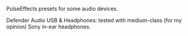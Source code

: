 PulseEffects presets for some audio devices.

Defender Audio USB & Headphones: tested with medium-class (for my opinion) Sony in-ear headphones.

